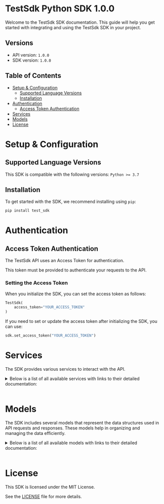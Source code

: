 # TestSdk Python SDK 1.0.0

Welcome to the TestSdk SDK documentation. This guide will help you get started with integrating and using the TestSdk SDK in your project.

## Versions

- API version: `1.0.0`
- SDK version: `1.0.0`

## Table of Contents

- [Setup & Configuration](#setup--configuration)
  - [Supported Language Versions](#supported-language-versions)
  - [Installation](#installation)
- [Authentication](#authentication)
  - [Access Token Authentication](#access-token-authentication)
- [Services](#services)
- [Models](#models)
- [License](#license)

# Setup & Configuration

## Supported Language Versions

This SDK is compatible with the following versions: `Python >= 3.7`

## Installation

To get started with the SDK, we recommend installing using `pip`:

```bash
pip install test_sdk
```

# Authentication

## Access Token Authentication

The TestSdk API uses an Access Token for authentication.

This token must be provided to authenticate your requests to the API.

### Setting the Access Token

When you initialize the SDK, you can set the access token as follows:

```py
TestSdk(
    access_token="YOUR_ACCESS_TOKEN"
)
```

If you need to set or update the access token after initializing the SDK, you can use:

```py
sdk.set_access_token("YOUR_ACCESS_TOKEN")
```

# Services

The SDK provides various services to interact with the API.

<details> 
<summary>Below is a list of all available services with links to their detailed documentation:</summary>

| Name                                                 |
| :--------------------------------------------------- |
| [PetsService](documentation/services/PetsService.md) |

</details>
<br>

# Models

The SDK includes several models that represent the data structures used in API requests and responses. These models help in organizing and managing the data efficiently.

<details> 
<summary>Below is a list of all available models with links to their detailed documentation:</summary>

| Name                               | Description |
| :--------------------------------- | :---------- |
| [Pet](documentation/models/Pet.md) |             |

</details>
<br>

# License

This SDK is licensed under the MIT License.

See the [LICENSE](LICENSE) file for more details.

<!-- This file was generated by liblab | https://liblab.com/ -->
